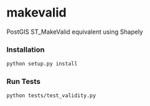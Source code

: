 
makevalid
=========

PostGIS ST_MakeValid equivalent using Shapely

### Installation
```bash
python setup.py install
```

### Run Tests
```bash
python tests/test_validity.py
```
